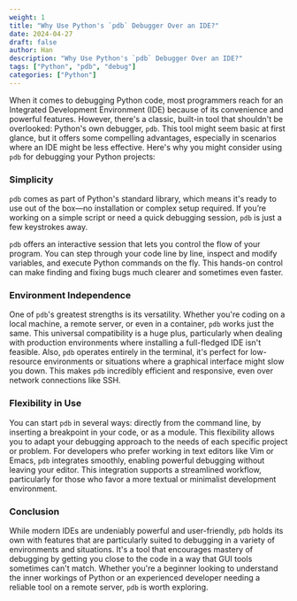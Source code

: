 ```yaml
---
weight: 1
title: "Why Use Python's `pdb` Debugger Over an IDE?"
date: 2024-04-27
draft: false
author: Han
description: "Why Use Python's `pdb` Debugger Over an IDE?"
tags: ["Python", "pdb", "debug"]
categories: ["Python"]
---
```


When it comes to debugging Python code, most programmers reach for an Integrated Development Environment (IDE) because of its convenience and powerful features. However, there's a classic, built-in tool that shouldn't be overlooked: Python's own debugger, `pdb`. This tool might seem basic at first glance, but it offers some compelling advantages, especially in scenarios where an IDE might be less effective. Here's why you might consider using `pdb` for debugging your Python projects:

### **Simplicity**
`pdb` comes as part of Python's standard library, which means it's ready to use out of the box—no installation or complex setup required. If you’re working on a simple script or need a quick debugging session, `pdb` is just a few keystrokes away.

`pdb` offers an interactive session that lets you control the flow of your program. You can step through your code line by line, inspect and modify variables, and execute Python commands on the fly. This hands-on control can make finding and fixing bugs much clearer and sometimes even faster.

### **Environment Independence**
One of `pdb`'s greatest strengths is its versatility. Whether you're coding on a local machine, a remote server, or even in a container, `pdb` works just the same. This universal compatibility is a huge plus, particularly when dealing with production environments where installing a full-fledged IDE isn't feasible. Also, `pdb` operates entirely in the terminal, it's perfect for low-resource environments or situations where a graphical interface might slow you down. This makes `pdb` incredibly efficient and responsive, even over network connections like SSH.

### **Flexibility in Use**
You can start `pdb` in several ways: directly from the command line, by inserting a breakpoint in your code, or as a module. This flexibility allows you to adapt your debugging approach to the needs of each specific project or problem. For developers who prefer working in text editors like Vim or Emacs, `pdb` integrates smoothly, enabling powerful debugging without leaving your editor. This integration supports a streamlined workflow, particularly for those who favor a more textual or minimalist development environment.

### **Conclusion**
While modern IDEs are undeniably powerful and user-friendly, `pdb` holds its own with features that are particularly suited to debugging in a variety of environments and situations. It's a tool that encourages mastery of debugging by getting you close to the code in a way that GUI tools sometimes can't match. Whether you're a beginner looking to understand the inner workings of Python or an experienced developer needing a reliable tool on a remote server, `pdb` is worth exploring.
